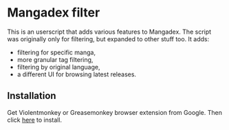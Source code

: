 # Mangadex filter

This is an userscript that adds various features to Mangadex. The script was originally only for filtering, but expanded to other stuff too. It adds:

* filtering for specific manga,
* more granular tag filtering,
* filtering by original language,
* a different UI for browsing latest releases.

## Installation

Get Violentmonkey or Greasemonkey browser extension from Google. Then click [here](https://github.com/nuiva/Mangadex-filter/raw/master/Mangadex-filter.user.js) to install.
